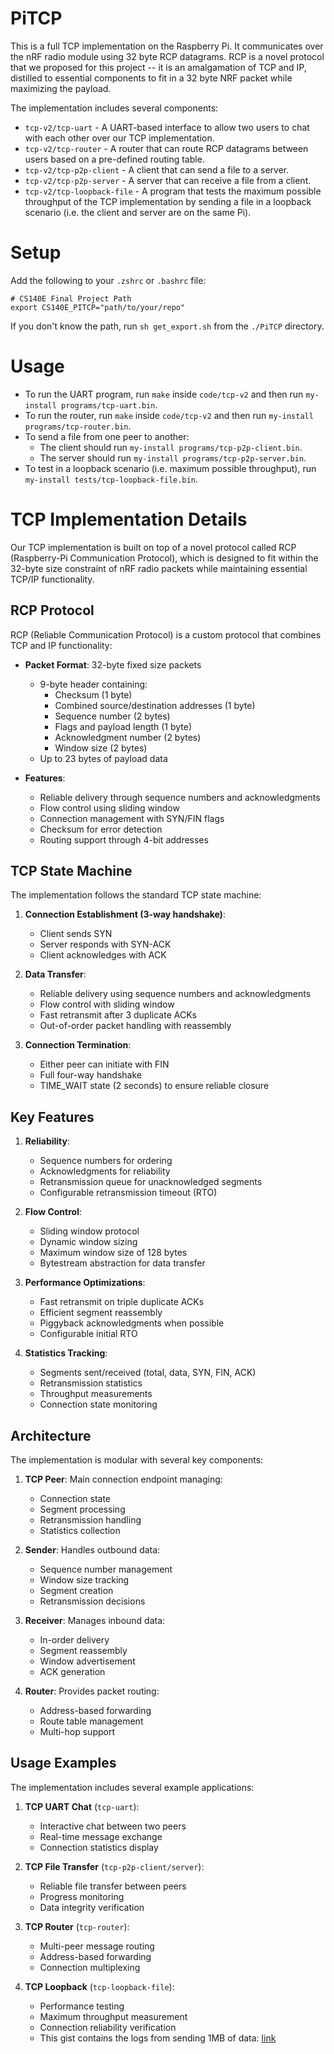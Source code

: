 # PiTCP

This is a full TCP implementation on the Raspberry Pi. It communicates over the nRF radio module using 32 byte RCP datagrams. RCP is a novel protocol that we proposed for this project -- it is an amalgamation of TCP and IP, distilled to essential components to fit in a 32 byte NRF packet while maximizing the payload.

The implementation includes several components:

- `tcp-v2/tcp-uart` - A UART-based interface to allow two users to chat with each other over our TCP implementation.
- `tcp-v2/tcp-router` - A router that can route RCP datagrams between users based on a pre-defined routing table.
- `tcp-v2/tcp-p2p-client` - A client that can send a file to a server.
- `tcp-v2/tcp-p2p-server` - A server that can receive a file from a client.
- `tcp-v2/tcp-loopback-file` - A program that tests the maximum possible throughput of the TCP implementation by sending a file in a loopback scenario (i.e. the client and server are on the same Pi).

# Setup

Add the following to your `.zshrc` or `.bashrc` file:

```
# CS140E Final Project Path
export CS140E_PITCP="path/to/your/repo"
```

If you don't know the path, run `sh get_export.sh` from the `./PiTCP` directory.

# Usage

- To run the UART program, run `make` inside `code/tcp-v2` and then run `my-install programs/tcp-uart.bin`.
- To run the router, run `make` inside `code/tcp-v2` and then run `my-install programs/tcp-router.bin`.
- To send a file from one peer to another:
  - The client should run `my-install programs/tcp-p2p-client.bin`.
  - The server should run `my-install programs/tcp-p2p-server.bin`.
- To test in a loopback scenario (i.e. maximum possible throughput), run `my-install tests/tcp-loopback-file.bin`.

# TCP Implementation Details

Our TCP implementation is built on top of a novel protocol called RCP (Raspberry-Pi Communication Protocol), which is designed to fit within the 32-byte size constraint of nRF radio packets while maintaining essential TCP/IP functionality.

## RCP Protocol

RCP (Reliable Communication Protocol) is a custom protocol that combines TCP and IP functionality:

- **Packet Format**: 32-byte fixed size packets

  - 9-byte header containing:
    - Checksum (1 byte)
    - Combined source/destination addresses (1 byte)
    - Sequence number (2 bytes)
    - Flags and payload length (1 byte)
    - Acknowledgment number (2 bytes)
    - Window size (2 bytes)
  - Up to 23 bytes of payload data

- **Features**:
  - Reliable delivery through sequence numbers and acknowledgments
  - Flow control using sliding window
  - Connection management with SYN/FIN flags
  - Checksum for error detection
  - Routing support through 4-bit addresses

## TCP State Machine

The implementation follows the standard TCP state machine:

1. **Connection Establishment (3-way handshake)**:

   - Client sends SYN
   - Server responds with SYN-ACK
   - Client acknowledges with ACK

2. **Data Transfer**:

   - Reliable delivery using sequence numbers and acknowledgments
   - Flow control with sliding window
   - Fast retransmit after 3 duplicate ACKs
   - Out-of-order packet handling with reassembly

3. **Connection Termination**:
   - Either peer can initiate with FIN
   - Full four-way handshake
   - TIME_WAIT state (2 seconds) to ensure reliable closure

## Key Features

1. **Reliability**:

   - Sequence numbers for ordering
   - Acknowledgments for reliability
   - Retransmission queue for unacknowledged segments
   - Configurable retransmission timeout (RTO)

2. **Flow Control**:

   - Sliding window protocol
   - Dynamic window sizing
   - Maximum window size of 128 bytes
   - Bytestream abstraction for data transfer

3. **Performance Optimizations**:

   - Fast retransmit on triple duplicate ACKs
   - Efficient segment reassembly
   - Piggyback acknowledgments when possible
   - Configurable initial RTO

4. **Statistics Tracking**:
   - Segments sent/received (total, data, SYN, FIN, ACK)
   - Retransmission statistics
   - Throughput measurements
   - Connection state monitoring

## Architecture

The implementation is modular with several key components:

1. **TCP Peer**: Main connection endpoint managing:

   - Connection state
   - Segment processing
   - Retransmission handling
   - Statistics collection

2. **Sender**: Handles outbound data:

   - Sequence number management
   - Window size tracking
   - Segment creation
   - Retransmission decisions

3. **Receiver**: Manages inbound data:

   - In-order delivery
   - Segment reassembly
   - Window advertisement
   - ACK generation

4. **Router**: Provides packet routing:
   - Address-based forwarding
   - Route table management
   - Multi-hop support

## Usage Examples

The implementation includes several example applications:

1. **TCP UART Chat** (`tcp-uart`):

   - Interactive chat between two peers
   - Real-time message exchange
   - Connection statistics display

2. **TCP File Transfer** (`tcp-p2p-client/server`):

   - Reliable file transfer between peers
   - Progress monitoring
   - Data integrity verification

3. **TCP Router** (`tcp-router`):

   - Multi-peer message routing
   - Address-based forwarding
   - Connection multiplexing

4. **TCP Loopback** (`tcp-loopback-file`):
   - Performance testing
   - Maximum throughput measurement
   - Connection reliability verification
   - This gist contains the logs from sending 1MB of data: [link](https://gist.github.com/jackle3/cf114f330f67d1dfb9d4da04ff439e73)